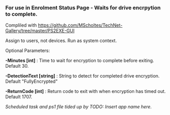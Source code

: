 ### For use in Enrolment Status Page - Waits for drive encrpytion to complete.

Compliled with https://github.com/MScholtes/TechNet-Gallery/tree/master/PS2EXE-GUI

Assign to users, not devices. Run as system context.

Optional Parameters:

**-Minutes [int]** : Time to wait for encryption to complete before exiting. Default 30.

**-DetectionText [string]** : String to detect for completed drive encryption. Default "FullyEncrypted"

**-ReturnCode [int]** : Return code to exit with when encryption has timed out. Default 1707.

*Scheduled task and ps1 file tided up by TODO: Insert app name here.*
